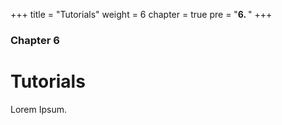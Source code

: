 +++
title = "Tutorials"
weight = 6
chapter = true
pre = "<b>6. </b>"
+++

### Chapter 6

# Tutorials

Lorem Ipsum.
